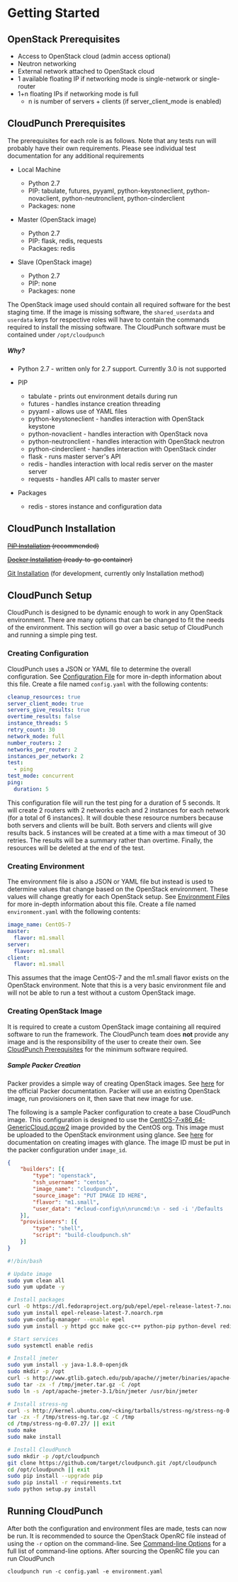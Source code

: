 # Getting Started

## OpenStack Prerequisites

- Access to OpenStack cloud (admin access optional)
- Neutron networking
- External network attached to OpenStack cloud
- 1 available floating IP if networking mode is single-network or single-router
- 1+n floating IPs if networking mode is full
    - n is number of servers + clients (if server_client_mode is enabled)

## CloudPunch Prerequisites

The prerequisites for each role is as follows. Note that any tests run will probably have their own requirements. Please see individual test documentation for any additional requirements

- Local Machine
    - Python 2.7
    - PIP: tabulate, futures, pyyaml, python-keystoneclient, python-novaclient, python-neutronclient, python-cinderclient
    - Packages: none


- Master (OpenStack image)
    - Python 2.7
    - PIP: flask, redis, requests
    - Packages: redis


- Slave (OpenStack image)
    - Python 2.7
    - PIP: none
    - Packages: none

The OpenStack image used should contain all required software for the best staging time. If the image is missing software, the `shared_userdata` and `userdata` keys for respective roles will have to contain the commands required to install the missing software. The CloudPunch software must be contained under `/opt/cloudpunch`

##### Why?

- Python 2.7 - written only for 2.7 support. Currently 3.0 is not supported


- PIP
    - tabulate - prints out environment details during run
    - futures - handles instance creation threading
    - pyyaml - allows use of YAML files
    - python-keystoneclient - handles interaction with OpenStack keystone
    - python-novaclient - handles interaction with OpenStack nova
    - python-neutronclient - handles interaction with OpenStack neutron
    - python-cinderclient - handles interaction with OpenStack cinder
    - flask - runs master server's API
    - redis - handles interaction with local redis server on the master server
    - requests - handles API calls to master server


- Packages
    - redis - stores instance and configuration data

## CloudPunch Installation

~~[PIP Installation](./getting_started_pip.md) (recommended)~~

~~[Docker Installation](./getting_started_docker.md) (ready-to-go container)~~

[Git Installation](./getting_started_git.md) (for development, currently only Installation method)

## CloudPunch Setup

CloudPunch is designed to be dynamic enough to work in any OpenStack environment. There are many options that can be changed to fit the needs of the environment. This section will go over a basic setup of CloudPunch and running a simple ping test.

### Creating Configuration

CloudPunch uses a JSON or YAML file to determine the overall configuration. See [Configuration File](./configuration.md#configuration-file) for more in-depth information about this file. Create a file named `config.yaml` with the following contents:

```yaml
cleanup_resources: true
server_client_mode: true
servers_give_results: true
overtime_results: false
instance_threads: 5
retry_count: 30
network_mode: full
number_routers: 2
networks_per_router: 2
instances_per_network: 2
test:
  - ping
test_mode: concurrent
ping:
  duration: 5
```

This configuration file will run the test ping for a duration of 5 seconds. It will create 2 routers with 2 networks each and 2 instances for each network (for a total of 6 instances). It will double these resource numbers because both servers and clients will be built. Both servers and clients will give results back. 5 instances will be created at a time with a max timeout of 30 retries. The results will be a summary rather than overtime. Finally, the resources will be deleted at the end of the test.

### Creating Environment

The environment file is also a JSON or YAML file but instead is used to determine values that change based on the OpenStack environment. These values will change greatly for each OpenStack setup. See [Environment Files](./configuration.md#environment-files) for more in-depth information about this file. Create a file named `environment.yaml` with the following contents:

```yaml
image_name: CentOS-7
master:
  flavor: m1.small
server:
  flavor: m1.small
client:
  flavor: m1.small
```

This assumes that the image CentOS-7 and the m1.small flavor exists on the OpenStack environment. Note that this is a very basic environment file and will not be able to run a test without a custom OpenStack image.

### Creating OpenStack Image

It is required to create a custom OpenStack image containing all required software to run the framework. The CloudPunch team does **not** provide any image and is the responsibility of the user to create their own. See [CloudPunch Prerequisites](./getting_started.md#cloudpunch-prerequisites) for the minimum software required.

##### Sample Packer Creation

Packer provides a simple way of creating OpenStack images. See [here](https://www.packer.io/docs/) for the official Packer documentation. Packer will use an existing OpenStack image, run provisioners on it, then save that new image for use.

The following is a sample Packer configuration to create a base CloudPunch image. This configuration is designed to use the [CentOS-7-x86_64-GenericCloud.qcow2](http://cloud.centos.org/centos/7/images/CentOS-7-x86_64-GenericCloud.qcow2) image provided by the CentOS org.  This image must be uploaded to the OpenStack environment using glance. See [here](http://docs.openstack.org/user-guide/common/cli-manage-images.html) for documentation on creating images with glance. The image ID must be put in the packer configuration under `image_id`.

```json
{
    "builders": [{
        "type": "openstack",
        "ssh_username": "centos",
        "image_name": "cloudpunch",
        "source_image": "PUT IMAGE ID HERE",
        "flavor": "m1.small",
        "user_data": "#cloud-config\n\nruncmd:\n - sed -i '/Defaults    requiretty/d' /etc/sudoers\n"
    }],
    "provisioners": [{
        "type": "shell",
        "script": "build-cloudpunch.sh"
    }]
}
```

```bash
#!/bin/bash

# Update image
sudo yum clean all
sudo yum update -y

# Install packages
curl -O https://dl.fedoraproject.org/pub/epel/epel-release-latest-7.noarch.rpm
sudo yum install epel-release-latest-7.noarch.rpm
sudo yum-config-manager --enable epel
sudo yum install -y httpd gcc make gcc-c++ python-pip python-devel redis libaio librados2 librados2-devel librbd1 librbd1-devel iperf3 fio

# Start services
sudo systemctl enable redis

# Install jmeter
sudo yum install -y java-1.8.0-openjdk
sudo mkdir -p /opt
curl -s http://www.gtlib.gatech.edu/pub/apache//jmeter/binaries/apache-jmeter-3.1.tgz > /tmp/jmeter.tar.gz
sudo tar -zx -f /tmp/jmeter.tar.gz -C /opt
sudo ln -s /opt/apache-jmeter-3.1/bin/jmeter /usr/bin/jmeter

# Install stress-ng
curl -s http://kernel.ubuntu.com/~cking/tarballs/stress-ng/stress-ng-0.07.27.tar.gz > /tmp/stress-ng.tar.gz
tar -zx -f /tmp/stress-ng.tar.gz -C /tmp
cd /tmp/stress-ng-0.07.27/ || exit
sudo make
sudo make install

# Install CloudPunch
sudo mkdir -p /opt/cloudpunch
git clone https://github.com/target/cloudpunch.git /opt/cloudpunch
cd /opt/cloudpunch || exit
sudo pip install --upgrade pip
sudo pip install -r requirements.txt
sudo python setup.py install

```

## Running CloudPunch

After both the configuration and environment files are made, tests can now be run. It is recommended to source the OpenStack OpenRC file instead of using the `-r` option on the command-line. See [Command-line Options](./configuration.md#command-line-options) for a full list of command-line options. After sourcing the OpenRC file you can run CloudPunch

```
cloudpunch run -c config.yaml -e environment.yaml
```
